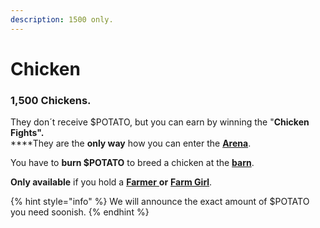 ```yaml
---
description: 1500 only.
---
```


# Chicken

### **1,500 Chickens.**

They don´t receive $POTATO, but you can earn by winning the "**Chicken Fights".**\
****They are the **only way** how you can enter the [**Arena**](../../locations/arena.md).

You have to **burn $POTATO** to breed a chicken at the [**barn**](../../locations/barn.md).

**Only available** if you hold a [**Farmer** ](../farmer.md)**or** [**Farm Girl**](../farm-girl.md).&#x20;

{% hint style="info" %}
We will announce the exact amount of $POTATO you need soonish.
{% endhint %}

